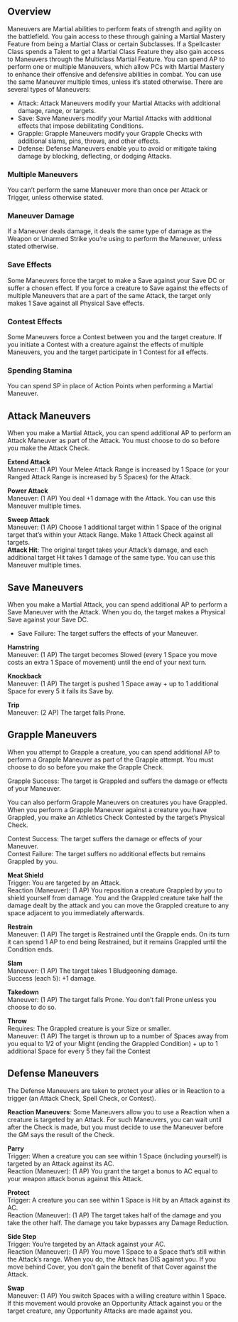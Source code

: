## Overview
Maneuvers are Martial abilities to perform feats of strength and agility on the battlefield. You gain access to these through gaining a Martial Mastery Feature from being a Martial Class or certain Subclasses. If a Spellcaster Class spends a Talent to get a Martial Class Feature they also gain access to Maneuvers through the Multiclass Martial Feature. You can spend AP to perform one or multiple Maneuvers, which allow PCs with Martial Mastery to enhance their offensive and defensive abilities in combat. You can use the same Maneuver multiple times, unless it’s stated otherwise. There are several types of Maneuvers:
- Attack: Attack Maneuvers modify your Martial Attacks with additional damage, range, or targets.  
- Save: Save Maneuvers modify your Martial Attacks with additional effects that impose debilitating Conditions.  
- Grapple: Grapple Maneuvers modify your Grapple Checks with additional slams, pins, throws, and other effects.  
- Defense: Defense Maneuvers enable you to avoid or mitigate taking damage by blocking, deflecting, or dodging Attacks.

### Multiple Maneuvers
You can’t perform the same Maneuver more than once per Attack or Trigger, unless otherwise stated.

### Maneuver Damage
If a Maneuver deals damage, it deals the same type of damage as the Weapon or Unarmed Strike you’re using to perform the Maneuver, unless stated otherwise.

### Save Effects
Some Maneuvers force the target to make a Save against your Save DC or suffer a chosen effect. If you force a creature to Save against the effects of multiple Maneuvers that are a part of the same Attack, the target only makes 1 Save against all Physical Save effects.

### Contest Effects
Some Maneuvers force a Contest between you and the target creature. If you initiate a Contest with a creature against the effects of multiple Maneuvers, you and the target participate in 1 Contest for all effects.

### Spending Stamina
You can spend SP in place of Action Points when performing a Martial Maneuver.

## Attack Maneuvers
When you make a Martial Attack, you can spend additional AP to perform an Attack Maneuver as part of the Attack. You must choose to do so before you make the Attack Check.

**Extend Attack**  
Maneuver: (1 AP) Your Melee Attack Range is increased by 1 Space (or your Ranged Attack Range is increased by 5 Spaces) for the Attack.

**Power Attack**  
Maneuver: (1 AP) You deal +1 damage with the Attack. You can use this Maneuver multiple times.

**Sweep Attack**  
Maneuver: (1 AP) Choose 1 additional target within 1 Space of the original target that’s within your Attack Range. Make 1 Attack Check against all targets.  
**Attack Hit**: The original target takes your Attack’s damage, and each additional target Hit takes 1 damage of the same type. You can use this Maneuver multiple times.


## Save Maneuvers
When you make a Martial Attack, you can spend additional AP to perform a Save Maneuver with the Attack. When you do, the target makes a Physical Save against your Save DC.  
- Save Failure: The target suffers the effects of your Maneuver.

**Hamstring**  
Maneuver: (1 AP) The target becomes Slowed (every 1 Space you move costs an extra 1 Space of movement) until the end of your next turn.

**Knockback**  
Maneuver: (1 AP) The target is pushed 1 Space away + up to 1 additional Space for every 5 it fails its Save by.

**Trip**  
Maneuver: (2 AP) The target falls Prone.

## Grapple Maneuvers
When you attempt to Grapple a creature, you can spend additional AP to perform a Grapple Maneuver as part of the Grapple attempt. You must choose to do so before you make the Grapple Check.  

Grapple Success: The target is Grappled and suffers the damage or effects of your Maneuver.

You can also perform Grapple Maneuvers on creatures you have Grappled. When you perform a Grapple Maneuver against a creature you have Grappled, you make an Athletics Check Contested by the target’s Physical Check.

Contest Success: The target suffers the damage or effects of your Maneuver.  
Contest Failure: The target suffers no additional effects but remains Grappled by you.

**Meat Shield**  
Trigger: You are targeted by an Attack.  
Reaction (Maneuver): (1 AP) You reposition a creature Grappled by you to shield yourself from damage. You and the Grappled creature take half the damage dealt by the attack and you can move the Grappled creature to any space adjacent to you immediately afterwards.

**Restrain**  
Maneuver: (1 AP) The target is Restrained until the Grapple ends. On its turn it can spend 1 AP to end being Restrained, but it remains Grappled until the Condition ends.  

**Slam**  
Maneuver: (1 AP) The target takes 1 Bludgeoning damage.  
Success (each 5): +1 damage.

**Takedown**  
Maneuver: (1 AP) The target falls Prone. You don’t fall Prone unless you choose to do so.

**Throw**  
Requires: The Grappled creature is your Size or smaller.  
Maneuver: (1 AP) The target is thrown up to a number of Spaces away from you equal to 1/2 of your Might (ending the Grappled Condition) + up to 1 additional Space for every 5 they fail the Contest


## Defense Maneuvers
The Defense Maneuvers are taken to protect your allies or in Reaction to a trigger (an Attack Check, Spell Check, or Contest).

**Reaction Maneuvers**: Some Maneuvers allow you to use a Reaction when a creature is targeted by an Attack. For such Maneuvers, you can wait until after the Check is made, but you must decide to use the Maneuver before the GM says the result of the Check.

**Parry**  
Trigger: When a creature you can see within 1 Space (including yourself) is targeted by an Attack against its AC.  
Reaction (Maneuver): (1 AP) You grant the target a bonus to AC equal to your weapon attack bonus against this Attack.

**Protect**  
Trigger: A creature you can see within 1 Space is Hit by an Attack against its AC.  
Reaction (Maneuver): (1 AP) The target takes half of the damage and you take the other half. The damage you take bypasses any Damage Reduction.

**Side Step**  
Trigger: You’re targeted by an Attack against your AC.  
Reaction (Maneuver): (1 AP) You move 1 Space to a Space that’s still within the Attack’s range. When you do, the Attack has DIS against you. If you move behind Cover, you don’t gain the benefit of that Cover against the Attack.

**Swap**  
Maneuver: (1 AP) You switch Spaces with a willing creature within 1 Space. If this movement would provoke an Opportunity Attack against you or the target creature, any Opportunity Attacks are made against you.

